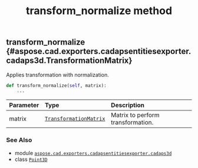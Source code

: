 ﻿---
title: transform_normalize method
second_title: Aspose.CAD for Python via .NET API References
description: 
type: docs
weight: 110
url: /python-net/aspose.cad.exporters.cadapsentitiesexporter.cadaps3d/point3d/transform_normalize/
is_root: false
---

## transform_normalize {#aspose.cad.exporters.cadapsentitiesexporter.cadaps3d.TransformationMatrix}

Applies transformation with normalization.



```python
def transform_normalize(self, matrix):
    ...
```


| Parameter | Type | Description |
| :- | :- | :- |
| matrix | [`TransformationMatrix`](/cad/python-net/aspose.cad.exporters.cadapsentitiesexporter.cadaps3d/transformationmatrix) | Matrix to perform transformation. |



### See Also
* module [`aspose.cad.exporters.cadapsentitiesexporter.cadaps3d`](../../)
* class [`Point3D`](/cad/python-net/aspose.cad.exporters.cadapsentitiesexporter.cadaps3d/point3d)
